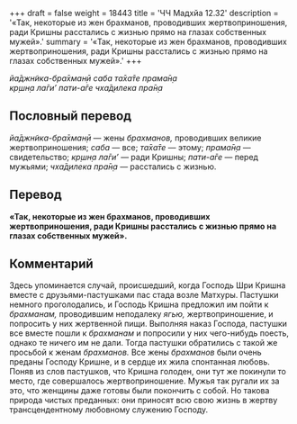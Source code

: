 +++
draft = false
weight = 18443
title = 'ЧЧ Мадхйа 12.32'
description = '«Так, некоторые из жен брахманов, проводивших жертвоприношения, ради Кришны расстались с жизнью прямо на глазах собственных мужей».'
summary = '«Так, некоторые из жен брахманов, проводивших жертвоприношения, ради Кришны расстались с жизнью прямо на глазах собственных мужей».'
+++

_йа̄джн̃ика-бра̄хман̣ӣ саба та̄ха̄те прама̄н̣а  
кр̣шн̣а ла̄ги’ пати-а̄ге чха̄д̣илека пра̄н̣а_

## Пословный перевод

_йа̄джн̃ика_\-_бра̄хман̣ӣ_ — жены _брахманов,_ проводивших великие жертвоприношения; _саба_ — все; _та̄ха̄те_ — этому; _прама̄н̣а_ — свидетельство; _кр̣шн̣а_ _ла̄ги’_ — ради Кришны; _пати_\-_а̄ге_ — перед мужьями; _чха̄д̣илека_ _пра̄н̣а_ — расстались с жизнью.

## Перевод

**«Так, некоторые из жен брахманов, проводивших жертвоприношения, ради Кришны расстались с жизнью прямо на глазах собственных мужей».**

## Комментарий

Здесь упоминается случай, происшедший, когда Господь Шри Кришна вместе с друзьями-пастушками пас стада возле Матхуры. Пастушки немного проголодались, и Господь Кришна предложил им пойти к _брахманам,_ проводившим неподалеку _ягью,_ жертвоприношение, и попросить у них жертвенной пищи. Выполняя наказ Господа, пастушки все вместе пошли к _брахманам_ и попросили у них чего-нибудь поесть, однако те ничего им не дали. Тогда пастушки обратились с такой же просьбой к женам _брахманов._ Все жены _брахманов_ были очень преданы Господу Кришне, и в сердце их жила спонтанная любовь. Поняв из слов пастушков, что Кришна голоден, они тут же покинули то место, где совершалось жертвоприношение. Мужья так ругали их за это, что женщины даже готовы были покончить с собой. Но такова природа чистых преданных: они приносят всю свою жизнь в жертву трансцендентному любовному служению Господу.
